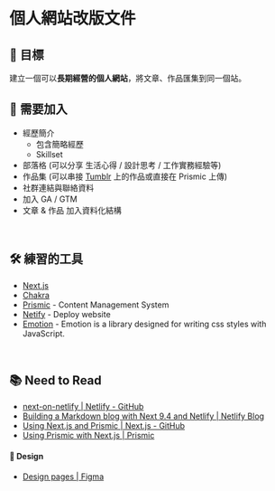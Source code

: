 # 個人網站改版文件


## 🚀 目標

建立一個可以**長期經營的個人網站**，將文章、作品匯集到同一個站。
<br/>

## 📝 需要加入

- 經歷簡介
    - 包含簡略經歷
    - Skillset
- 部落格 (可以分享 生活心得 / 設計思考 / 工作實務經驗等)
- 作品集 (可以串接 [Tumblr](https://dailydesignfromdebby.tumblr.com/) 上的作品或直接在 Prismic 上傳)
- 社群連結與聯絡資料
- 加入 GA / GTM 
- 文章 & 作品 加入資料化結構

<br/>

## 🛠 練習的工具

- [Next.js](https://nextjs.org/) 
- [Chakra](https://next.chakra-ui.com/docs/getting-started)
- [Prismic](https://prismic.io/) - Content Management System
- [Netify](https://www.netlify.com/) - Deploy website
- [Emotion](https://emotion.sh/docs/introduction) - Emotion is a library designed for writing css styles with JavaScript.

<br/>

## 📚 Need to Read

- [next-on-netlify | Netlify - GitHub](https://github.com/netlify/next-on-netlify)
- [Building a Markdown blog with Next 9.4 and Netlify | Netlify Blog](https://www.netlify.com/blog/2020/05/04/building-a-markdown-blog-with-next-9.4-and-netlify/#setting-up-our-next-js-project)
- [Using Next.js and Prismic | Next.js - GitHub](https://github.com/vercel/next.js/tree/canary/examples/cms-prismic)
- [Using Prismic with Next.js | Prismic](https://prismic.io/docs/reactjs/getting-started/prismic-nextjs)


#### 🎨 Design 

- [Design pages | Figma](https://www.figma.com/file/lTBe2kh5d7rIKD9n16BKN5/%E5%80%8B%E4%BA%BA%E7%B6%B2%E7%AB%99%E6%94%B9%E7%89%88?node-id=0%3A1) 
